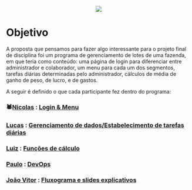 <div align="center">
  <img src="https://github.com/user-attachments/assets/57d3cac8-30d7-407c-896f-ecc109cf1378">
  <h2></h2>
</div>

# Objetivo
  A proposta que pensamos para fazer algo interessante para o projeto final de disciplina foi um programa de gerenciamento de lotes de uma fazenda, em que teria como conteúdo: uma página de login para diferenciar entre administrador e colaborador, um menu para cada um dos segmentos, tarefas diárias determinadas pelo administrador, cálculos de média de ganho de peso, de lucro, e de gastos.
  
  A seguir é definido o que cada participante fez dentro do programa:

### 🕷️[Nicolas](https://github.com/niicfsz) : [Login & Menu](https://github.com/niicfsz/PFD-AP2/blob/main/loginemenu)
### [Lucas](https://github.com/LucasFreitas1307) : [Gerenciamento de dados/Estabelecimento de tarefas diárias](https://github.com/niicfsz/PFD-AP2/blob/main/dadosetarefas)
### [Luiz](https://github.com/Schneiderss) : [Funções de cálculo](https://github.com/niicfsz/PFD-AP2/blob/main/calculoemedia)
### [Paulo](https://github.com/Paulo-if) : [DevOps](https://github.com/niicfsz/PFD-AP2/blob/main/devops)
### [João Vitor](https://github.com/CAMPOZs) : [Fluxograma e slides explicativos](https://github.com/niicfsz/PFD-AP2/blob/main/fluxoslides)
